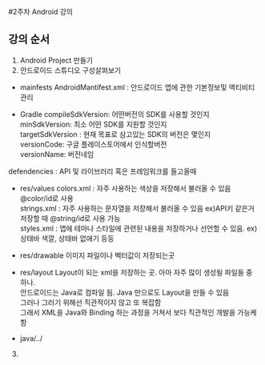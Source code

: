 #2주차 Android 강의
## 강의 순서
1. Android Project 만들기
2. 안드로이드 스튜디오 구성살펴보기 <br>
+ mainfests
AndroidMantifest.xml : 안드로이드 앱에 관한 기본정보및 액티비티 관리

+ Gradle
compileSdkVersion: 어떤버전의 SDK를 사용할 것인지 <br>
minSdkVersion: 최소 어떤 SDK를 지원할 것인지 <br>
targetSdkVersion : 현재 목표로 삼고있는 SDK의 버전은 몇인지 <br>
versionCode: 구글 플레이스토어에서 인식할버전 <br>
versionName: 버전네임 <br>

defendencies : API 및 라이브러리 혹은 프레임워크를 들고올때 <br>

+ res/values
colors.xml :  자주 사용하는 색상을 저장해서 불러올 수 있음 @color/id로 사용<br>
strings.xml : 자주 사용하는 문자열을 저장해서 불러올 수 있음 ex)API키 같은거 저장할 때 @string/id로 사용 가능<br>
styles.xml : 앱에 테마나 스타일에 관련된 내용을 저장하거나 선언할 수 있음. ex) 상태바 색깔, 상태바 없애기 등등<br>

+ res/drawable
이미지 파일이나 벡터값이 저장되는곳<br>

+ res/layout
Layout이 되는 xml을 저장하는 곳. 아마 자주 많이 생성될 파일들 중 하나. <br>
안드로이드는 Java로 컴파일 됨. Java 만으로도 Layout을 만들 수 있음 <br>
그러나 그러기 위해선 직관적이지 않고 또 복잡함 <br>
그래서 XML을 Java와 Binding 하는 과정을 거쳐서 보다 직관적인 개발을 가능케 함 <br>

+ java/../


3. 